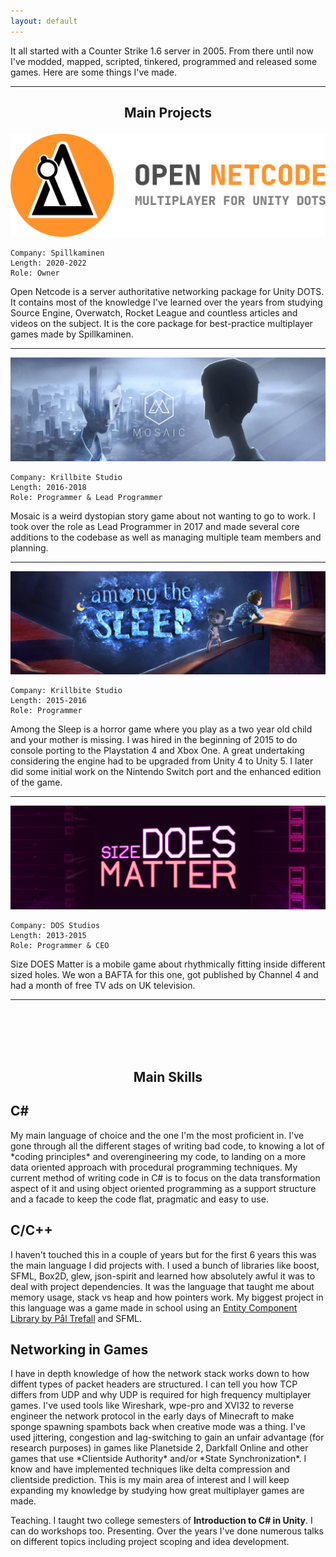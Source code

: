 ```yaml
---
layout: default
---
```

It all started with a Counter Strike 1.6 server in 2005. From there until now I've modded, mapped, scripted, tinkered, programmed and released some games. Here are some things I've made.
<hr>

<h2>
  <p align="center">
  Main Projects
  </p>
</h2>

![Open Netcode](/assets/images/netcode.png)
```
Company: Spillkaminen
Length: 2020-2022
Role: Owner
```
Open Netcode is a server authoritative networking package for Unity DOTS. It contains most of the knowledge I've learned over the years from studying Source Engine, Overwatch, Rocket League and countless articles and videos on the subject. It is the core package for best-practice multiplayer games made by Spillkaminen.
<hr> 

![Mosaic](/assets/images/mosaic.png)
```
Company: Krillbite Studio
Length: 2016-2018
Role: Programmer & Lead Programmer
```
Mosaic is a weird dystopian story game about not wanting to go to work. I took over the role as Lead Programmer in 2017 and made several core additions to the codebase as well as managing multiple team members and planning. 
<hr> 

![Among the Sleep](/assets/images/amongthesleep.png)
```
Company: Krillbite Studio
Length: 2015-2016
Role: Programmer
```
Among the Sleep is a horror game where you play as a two year old child and your mother is missing. I was hired in the beginning of 2015 to do console porting to the Playstation 4 and Xbox One. A great undertaking considering the engine had to be upgraded from Unity 4 to Unity 5. I later did some initial work on the Nintendo Switch port and the enhanced edition of the game.
<hr> 

![Size DOES Matter](/assets/images/sizedoesmatter.png)
```
Company: DOS Studios
Length: 2013-2015
Role: Programmer & CEO
```
Size DOES Matter is a mobile game about rhythmically fitting inside different sized holes. We won a BAFTA for this one, got published by Channel 4 and had a month of free TV ads on UK television.
<hr> 

<br/>
<br/>
<br/>
<br/>
<h2>
  <p align="center">
  Main Skills
  </p>
</h2>

<h2>
C#
</h2>
My main language of choice and the one I'm the most proficient in. I've gone through all the different stages of writing bad code, to knowing a lot of *coding principles* and overengineering my code, to landing on a more data oriented approach with procedural programming techniques. My current method of writing code in C# is to focus on the data transformation aspect of it and using object oriented programming as a support structure and a facade to keep the code flat, pragmatic and easy to use.

<h2>
C/C++
</h2>
I haven't touched this in a couple of years but for the first 6 years this was the main language I did projects with. I used a bunch of libraries like boost, SFML, Box2D, glew, json-spirit and learned how absolutely awful it was to deal with project dependencies. It was the language that taught me about memory usage, stack vs heap and how pointers work. My biggest project in this language was a game made in school using an 
<a href="https://github.com/ptrefall/propcomp">Entity Component Library by Pål Trefall</a>
and SFML.

<h2>
Networking in Games
</h2>
I have in depth knowledge of how the network stack works down to how diffent types of packet headers are structured. I can tell you how TCP differs from UDP and why UDP is required for high frequency multiplayer games. I've used tools like Wireshark, wpe-pro and XVI32 to reverse engineer the network protocol in the early days of Minecraft to make sponge spawning spambots back when creative mode was a thing. I've used jittering, congestion and lag-switching to gain an unfair advantage (for research purposes) in games like Planetside 2, Darkfall Online and other games that use *Clientside Authority* and/or *State Synchronization*. I know and have implemented techniques like delta compression and clientside prediction. This is my main area of interest and I will keep expanding my knowledge by studying how great multiplayer games are made.

Teaching. I taught two college semesters of **Introduction to C# in Unity**. I can do workshops too.
Presenting. Over the years I've done numerous talks on different topics including project scoping and idea development. 
